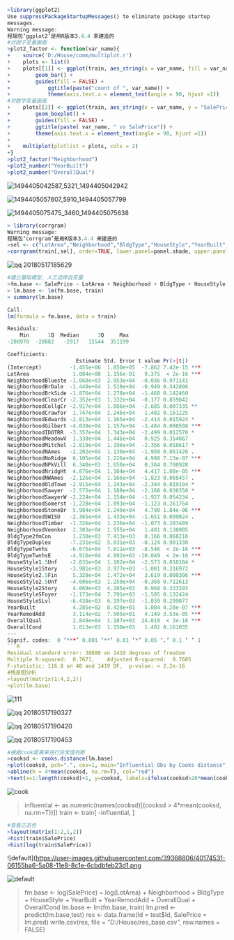 ```R
>library(ggplot2)
Use suppressPackageStartupMessages() to eliminate package startup
messages.
Warning message:
程辑包‘ggplot2’是用R版本3.4.4 来建造的 
#对因子变量画画
>plot2_factor <- function(var_name){
+    source('D:/House/comm/multiplot.r')
+    plots <- list()
+    plots[[1]] <- ggplot(train, aes_string(x = var_name, fill = var_name) ) + 
+        geom_bar() +
+        guides(fill = FALSE) +
+            ggtitle(paste("count of ", var_name)) +
+            theme(axis.text.x = element_text(angle = 90, hjust =1))
#对数字变量画画
+    plots[[2]] <- ggplot(train, aes_string(x = var_name, y = "SalePrice", fill = var_name) ) +
+        geom_boxplot() +
+        guides(fill = FALSE) +
+        ggtitle(paste( var_name, " vs SalePrice")) +
+        theme(axis.text.x = element_text(angle = 90, hjust =1))
+
+    multiplot(plotlist = plots, cols = 2)   
+}
>plot2_factor("Neighborhood")
>plot2_number("YearBuilt")
>plot2_number("OverallQual")
```
![1494405042587_5321_1494405042942](https://user-images.githubusercontent.com/39366806/40173082-3c48cfe6-5a03-11e8-9f21-c7128d3a4463.jpg)

![1494405057607_5910_1494405057799](https://user-images.githubusercontent.com/39366806/40173122-5f39ac3c-5a03-11e8-9a45-f66be53579d6.jpg)

![1494405075475_3460_1494405075638](https://user-images.githubusercontent.com/39366806/40173145-799f6af8-5a03-11e8-8556-1c2dd907c760.jpg)

```R
> library(corrgram)
Warning message:
程辑包‘corrgram’是用R版本3.4.4 来建造的 
>sel <- c("LotArea","Neighborhood","BldgType","HouseStyle","YearBuilt","YearRemodAdd","OverallQual","OverallCond","MSZoning")
>corrgram(train[,sel], order=TRUE, lower.panel=panel.shade, upper.panel=panel.pie, text.panel=panel.txt)
```
![qq 20180517185629](https://user-images.githubusercontent.com/39366806/40173356-2074a456-5a04-11e8-88bf-361e41046df0.png)

```R
#建立基础模型，人工选择自变量
>fm.base <- SalePrice ~ LotArea + Neighborhood + BldgType + HouseStyle + YearBuilt + YearRemodAdd + OverallQual + OverallCond
> lm.base <- lm(fm.base, train)
> summary(lm.base)

Call:
lm(formula = fm.base, data = train)

Residuals:
    Min      1Q  Median      3Q     Max 
-208970  -20882   -2917   15544  351199 

Coefficients:
                      Estimate Std. Error t value Pr(>|t|)    
(Intercept)         -1.455e+06  1.850e+05  -7.862 7.42e-15 ***
LotArea              1.084e+00  1.156e-01   9.375  < 2e-16 ***
NeighborhoodBlueste -1.068e+03  2.953e+04  -0.036 0.971141    
NeighborhoodBrDale  -1.440e+04  1.518e+04  -0.949 0.342806    
NeighborhoodBrkSide -1.876e+04  1.278e+04  -1.468 0.142460    
NeighborhoodClearCr -2.352e+03  1.332e+04  -0.177 0.859842    
NeighborhoodCollgCr -2.917e+04  1.086e+04  -2.685 0.007335 ** 
NeighborhoodCrawfor  1.747e+04  1.246e+04   1.402 0.161225    
NeighborhoodEdwards -2.813e+04  1.165e+04  -2.414 0.015924 *  
NeighborhoodGilbert -4.030e+04  1.157e+04  -3.484 0.000508 ***
NeighborhoodIDOTRR  -3.357e+04  1.343e+04  -2.499 0.012570 *  
NeighborhoodMeadowV  1.338e+04  1.446e+04   0.925 0.354867    
NeighborhoodMitchel -2.819e+04  1.196e+04  -2.356 0.018617 *  
NeighborhoodNAmes   -2.202e+04  1.130e+04  -1.950 0.051426 .  
NeighborhoodNoRidge  6.105e+04  1.226e+04   4.980 7.13e-07 ***
NeighborhoodNPkVill  6.340e+03  1.650e+04   0.384 0.700928    
NeighborhoodNridgHt  4.876e+04  1.104e+04   4.417 1.08e-05 ***
NeighborhoodNWAmes  -2.126e+04  1.166e+04  -1.823 0.068457 .  
NeighborhoodOldTown -2.915e+04  1.243e+04  -2.344 0.019194 *  
NeighborhoodSawyer  -2.575e+04  1.188e+04  -2.168 0.030350 *  
NeighborhoodSawyerW -2.224e+04  1.154e+04  -1.927 0.054234 .  
NeighborhoodSomerst -1.228e+04  1.093e+04  -1.123 0.261764    
NeighborhoodStoneBr  5.984e+04  1.249e+04   4.790 1.84e-06 ***
NeighborhoodSWISU   -2.365e+04  1.433e+04  -1.651 0.099024 .  
NeighborhoodTimber  -1.326e+04  1.236e+04  -1.073 0.283489    
NeighborhoodVeenker  2.303e+04  1.555e+04   1.481 0.138905    
BldgType2fmCon       1.230e+03  7.413e+03   0.166 0.868218    
BldgTypeDuplex      -7.231e+02  5.831e+03  -0.124 0.901330    
BldgTypeTwnhs       -6.675e+04  7.811e+03  -8.546  < 2e-16 ***
BldgTypeTwnhsE      -4.916e+04  4.892e+03 -10.049  < 2e-16 ***
HouseStyle1.5Unf    -2.835e+04  1.102e+04  -2.573 0.010184 *  
HouseStyle1Story    -3.981e+03  3.977e+03  -1.001 0.316972    
HouseStyle2.5Fin     5.328e+04  1.472e+04   3.619 0.000306 ***
HouseStyle2.5Unf    -4.606e+03  1.250e+04  -0.368 0.712613    
HouseStyle2Story     4.069e+03  4.205e+03   0.968 0.333393    
HouseStyleSFoyer    -1.173e+04  7.791e+03  -1.505 0.132424    
HouseStyleSLvl      -6.438e+03  6.197e+03  -1.039 0.299077    
YearBuilt            4.285e+02  8.428e+01   5.084 4.20e-07 ***
YearRemodAdd         3.114e+02  7.505e+01   4.149 3.53e-05 ***
OverallQual          2.849e+04  1.187e+03  24.010  < 2e-16 ***
OverallCond          1.613e+03  1.150e+03   1.402 0.161035    
---
Signif. codes:  0 ‘***’ 0.001 ‘**’ 0.01 ‘*’ 0.05 ‘.’ 0.1 ‘ ’ 1
```R
Residual standard error: 38880 on 1419 degrees of freedom
Multiple R-squared:  0.7671,    Adjusted R-squared:  0.7605 
F-statistic: 116.8 on 40 and 1419 DF,  p-value: < 2.2e-16
#残差图分析
>layout(matrix(1:4,2,2))
>plot(lm.base)
```
![111](https://user-images.githubusercontent.com/39366806/40175246-1508fa8a-5a0a-11e8-9675-384e618fe24d.png)

![qq 20180517190327](https://user-images.githubusercontent.com/39366806/40174045-6ac65e08-5a06-11e8-8388-4c3e6fdd5d68.png)

![qq 20180517190420](https://user-images.githubusercontent.com/39366806/40174061-7e43814a-5a06-11e8-88f3-4b863acc1222.png)

![qq 20180517190453](https://user-images.githubusercontent.com/39366806/40174270-22aa62c6-5a07-11e8-8c04-287077aae77d.png)
```R
#根据cook距离来进行异常值判断
>cooksd <- cooks.distance(lm.base)
>plot(cooksd, pch=".", cex=1, main="Influential Obs by Cooks distance")  
>abline(h = 4*mean(cooksd, na.rm=T), col="red")  
>text(x=1:length(cooksd)+1, y=cooksd, labels=ifelse(cooksd>20*mean(cooksd, na.rm=T),names(cooksd),""), col="red") 
```
![cook](https://user-images.githubusercontent.com/39366806/40174497-e4462352-5a07-11e8-9748-e050e6828668.png)

>influential <- as.numeric(names(cooksd)[(cooksd > 4*mean(cooksd, na.rm=T))])
>train <- train[ -influential, ]
```R
#查看正态性
>layout(matrix(1:2,1,2))
>hist(train$SalePrice)
>hist(log(train$SalePrice))
```
![default](https://user-images.githubusercontent.com/39366806/40174531-06155ba6-5a08-11e8-8c1e-6cbdbfeb23d1.png

![default](https://user-images.githubusercontent.com/39366806/40174547-1127be4e-5a08-11e8-87bb-d7fd7fa8dfc3.png)


>fm.base <- log(SalePrice) ~ log(LotArea) + Neighborhood + BldgType + HouseStyle + YearBuilt + YearRemodAdd + OverallQual + OverallCond
>lm.base <- lm(fm.base, train)
>lm.pred <- predict(lm.base,test)
>res <- data.frame(Id = test$Id, SalePrice = lm.pred)
>write.csv(res, file = "D:/House/res_base.csv", row.names = FALSE)
